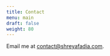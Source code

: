 ```yaml
---
title: Contact
menu: main
draft: false
weight: 80
---
```

Email me at [contact@shreyafadia.com](mailto:contact@shreyafadia.com).
